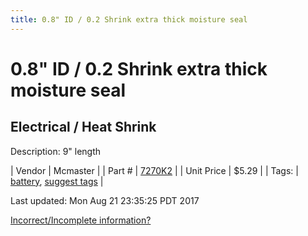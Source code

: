 ```yaml
---
title: 0.8" ID / 0.2 Shrink extra thick moisture seal
---
```


# 0.8" ID / 0.2 Shrink extra thick moisture seal
## Electrical / Heat Shrink
Description: 	9" length 

| Vendor | Mcmaster | 
| Part # | [7270K2](https://www.mcmaster.com/#7270K2) | 
| Unit Price | $5.29 | 
| Tags: | [battery](https://jgermita.github.io/frc-parts/search/?q=battery), [suggest tags](https://docs.google.com/forms/d/e/1FAIpQLSeWyY8v3RgOty-MyWmh9U0iivNYN_molChYyS-0U-o-kOAv_g/viewform) | 

Last updated: Mon Aug 21 23:35:25 PDT 2017

 [Incorrect/Incomplete information?](https://docs.google.com/forms/d/e/1FAIpQLSeWyY8v3RgOty-MyWmh9U0iivNYN_molChYyS-0U-o-kOAv_g/viewform)